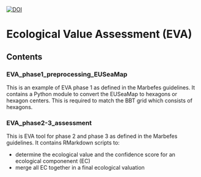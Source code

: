 [![DOI](https://zenodo.org/badge/794890222.svg)](https://doi.org/10.5281/zenodo.13934886)

# Ecological Value Assessment (EVA)

## Contents
### EVA_phase1_preprocessing_EUSeaMap
This is an example of EVA phase 1 as defined in the Marbefes guidelines. It contains a Python module to convert the EUSeaMap to hexagons or hexagon centers. This is required to match the BBT grid which consists of hexagons. 

### EVA_phase2-3_assessment
This is EVA tool for phase 2 and phase 3 as defined in the Marbefes guidelines. It contains RMarkdown scripts to:
- determine the ecological value and the confidence score for an ecological componenent (EC) 
- merge all EC together in a final ecological valuation
